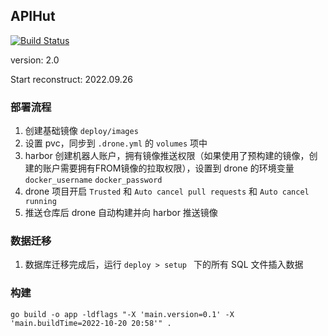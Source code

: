 ## APIHut

[![Build Status](https://drone.northes.co/api/badges/apihut/server/status.svg?ref=refs/heads/main)](https://drone.northes.co/apihut/server)

version: 2.0

Start reconstruct: 2022.09.26

### 部署流程
1. 创建基础镜像 `deploy/images`
2. 设置 pvc，同步到 `.drone.yml` 的 `volumes` 项中
3. harbor 创建机器人账户，拥有镜像推送权限（如果使用了预构建的镜像，创建的账户需要拥有FROM镜像的拉取权限），设置到 drone 的环境变量
   `docker_username` `docker_password`
4. drone 项目开启 `Trusted` 和 `Auto cancel pull requests` 和 `Auto cancel running`
5. 推送仓库后 drone 自动构建并向 harbor 推送镜像


### 数据迁移
1. 数据库迁移完成后，运行 `deploy > setup ` 下的所有 SQL 文件插入数据


### 构建
```shell
go build -o app -ldflags "-X 'main.version=0.1' -X 'main.buildTime=2022-10-20 20:58'" .
```